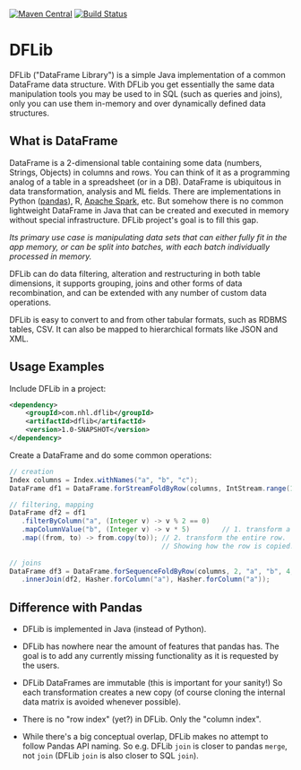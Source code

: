 [![Maven Central](https://img.shields.io/maven-central/v/com.nhl.dflib/dflib.svg)](https://maven-badges.herokuapp.com/maven-central/com.nhl.dflib/dflib/)
[![Build Status](https://travis-ci.org/nhl/dflib.svg?branch=master)](https://travis-ci.org/nhl/dflib)

# DFLib

DFLib ("DataFrame Library") is a simple Java implementation of a common
DataFrame data structure. With DFLib you get essentially the same data 
manipulation tools you may be used to in SQL (such as queries and joins), 
only you can use them in-memory and over dynamically defined data structures.

## What is DataFrame

DataFrame is a 2-dimensional table containing some data (numbers, Strings, Objects)
in columns and rows. You can think of it as a programming analog of a
table in a spreadsheet (or in a DB). DataFrame is
ubiquitous in data transformation, analysis and ML fields. There are 
implementations in Python ([pandas](https://pandas.pydata.org/)), R,
[Apache Spark](https://spark.apache.org/docs/latest/sql-programming-guide.html#datasets-and-dataframes), etc.
But somehow there is no common lightweight DataFrame
in Java that can be created and executed in memory without special
infrastructure. DFLib project's goal is to fill this gap.

_Its primary use case is manipulating data sets that can either fully
fit in the app memory, or can be split into batches, with
each batch individually processed in memory._

DFLib can do data filtering, alteration and restructuring in both table
dimensions, it supports grouping, joins and other forms of data recombination, 
and can be extended with any number of custom data operations.

DFLib is easy to convert to and from other tabular formats, such as
RDBMS tables, CSV. It can also be mapped to hierarchical formats like
JSON and XML.

## Usage Examples

Include DFLib in a project:

```xml
<dependency>
    <groupId>com.nhl.dflib</groupId>
    <artifactId>dflib</artifactId>
    <version>1.0-SNAPSHOT</version>
</dependency>
```

Create a DataFrame and do some common operations:

```java
// creation
Index columns = Index.withNames("a", "b", "c");
DataFrame df1 = DataFrame.forStreamFoldByRow(columns, IntStream.range(1, 10000).boxed())

// filtering, mapping
DataFrame df2 = df1
   .filterByColumn("a", (Integer v) -> v % 2 == 0)
   .mapColumnValue("b", (Integer v) -> v * 5)        // 1. transform a single column
   .map((from, to) -> from.copy(to)); // 2. transform the entire row. 
                                      // Showing how the row is copied.
   
// joins
DataFrame df3 = DataFrame.forSequenceFoldByRow(columns, 2, "a", "b", 4, "c", "d")
   .innerJoin(df2, Hasher.forColumn("a"), Hasher.forColumn("a"));
```

## Difference with Pandas

* DFLib is implemented in Java (instead of Python).

* DFLib has nowhere near the amount of features that pandas has. The goal
is to add any currently missing functionality as it is requested by the users.

* DFLib DataFrames are immutable (this is important for your sanity!)
So each transformation creates a new copy (of course cloning the internal
data matrix is avoided whenever possible).

* There is no "row index" (yet?) in DFLib. Only the "column index".

* While there's a big conceptual overlap, DFLib makes no attempt to follow
Pandas API naming. So e.g. DFLib `join` is closer to pandas `merge`,
not `join` (DFLib `join` is also closer to SQL `join`).
